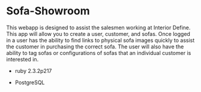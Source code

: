 # Sofa-Showroom

This webapp is designed to assist the salesmen working at Interior Define. This app will allow you to create a user, customer, and sofas.  Once logged in a user has the ability to find links to physical sofa images quickly to assist the customer in purchasing the correct sofa. The user will also have the ability to tag sofas or configurations of sofas that an individual customer is interested in. 

* ruby 2.3.2p217

* PostgreSQL


